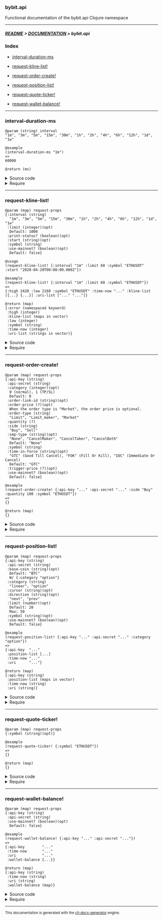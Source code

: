 
### bybit.api

Functional documentation of the bybit.api Clojure namespace

---

##### [README](../../../README.md) > [DOCUMENTATION](../../COVER.md) > bybit.api

### Index

- [interval-duration-ms](#interval-duration-ms)

- [request-kline-list!](#request-kline-list)

- [request-order-create!](#request-order-create)

- [request-position-list!](#request-position-list)

- [request-quote-ticker!](#request-quote-ticker)

- [request-wallet-balance!](#request-wallet-balance)

---

### interval-duration-ms

```
@param (string) interval
"1m", "3m", "5m", "15m", "30m", "1h", "2h", "4h", "6h", "12h", "1d", "1w"
```

```
@example
(interval-duration-ms "1m")
=>
60000
```

```
@return (ms)
```

<details>
<summary>Source code</summary>

```
(defn interval-duration-ms
  [interval]
  (case interval "1m" 60000 "3m" 180000 "5m" 300000 "15m" 900000 "30m" 1800000 "1h" 3600000 "2h" 7200000 "4h" 14400000
                 "6h" 21600000 "12h" 43200000 "1d" 86400000 "1w" 6048200000 0))
```

</details>

<details>
<summary>Require</summary>

```
(ns my-namespace (:require [bybit.api :refer [interval-duration-ms]]))

(bybit.api/interval-duration-ms ...)
(interval-duration-ms           ...)
```

</details>

---

### request-kline-list!

```
@param (map) request-props
{:interval (string)
  "1m", "3m", "5m", "15m", "30m", "1h", "2h", "4h", "6h", "12h", "1d", "1w"
 :limit (integer)(opt)
  Default: 1000
 :print-status? (boolean)(opt)
 :start (string)(opt)
 :symbol (string)
 :use-mainnet? (boolean)(opt)
  Default: false}
```

```
@usage
(request-kline-list! {:interval "1m" :limit 60 :symbol "ETHUSDT" :start "2020-04-20T00:00:00.000Z"})
```

```
@example
(request-kline-list! {:interval "1m" :limit 60 :symbol "ETHUSDT"})
=>
{:high 2420 :low 2160 :symbol "ETHUSDT" :time-now "..." :kline-list [{...} {...}] :uri-list ["..." "..."]}
```

```
@return (map)
{:error (namespaced keyword)
 :high (integer)
 :kline-list (maps in vector)
 :low (integer)
 :symbol (string)
 :time-now (integer)
 :uri-list (strings in vector)}
```

<details>
<summary>Source code</summary>

```
(defn request-kline-list!
  [{:keys [print-status? symbol] :as request-props}]
  (let [{:keys [generated-at uri-list]} (kline.list.uri/kline-list-uri-list request-props)]
       (letfn [(print-f [dex] (if (zero? dex)
                                  (println        "Fetching kline batch:" (inc dex) "of" (count uri-list) "[max 1000 klines / batch]")
                                  (println "\033[1AFetching kline batch:" (inc dex) "of" (count uri-list) "[max 1000 klines / batch]")))

               (f [result dex uri] (if print-status? (print-f dex))
                                   (let [response-body (-> uri clj-http.client/get core.response.utils/GET-response->body)
                                         kline-list    (-> response-body :result :list)]
                                        (if-not (core.response.errors/response-body->error? response-body)
                                                (assoc result :kline-list (vector/concat-items (:kline-list result) kline-list))
                                                (-> response-body))))]
              (-> (reduce-kv f {:symbol symbol :uri-list uri-list :time-now (time.api/epoch-ms->timestamp-string generated-at)} uri-list)
                  (kline.list.receive/receive-kline-list)))))
```

</details>

<details>
<summary>Require</summary>

```
(ns my-namespace (:require [bybit.api :refer [request-kline-list!]]))

(bybit.api/request-kline-list! ...)
(request-kline-list!           ...)
```

</details>

---

### request-order-create!

```
@param (map) request-props
{:api-key (string)
 :api-secret (string)
 :category (integer)(opt)
  0 (normal), 1 (TP/SL)
  Default: 0
 :order-link-id (string)(opt)
 :order-price (?)(opt)
  When the order type is "Market", the order price is optional.
 :order-type (string)
  "Limit", "Limit_maker", "Market"
 :quantity (?)
 :side (string)
  "Buy", "Sell"
 :smp-type (string)(opt)
  "None", "CancelMaker", "CancelTaker", "CancelBoth"
  Default: "None"
 :symbol (string)
 :time-in-force (string)(opt)
  "GTC" (Good Till Cancel), "FOK" (Fill Or Kill), "IOC" (Immediate Or Cancel)
  Default: "GTC"
 :trigger-price (?)(opt)
 :use-mainnet? (boolean)(opt)
  Default: false}
```

```
@example
(request-order-create! {:api-key "..." :api-secret "..." :side "Buy" :quantity 100 :symbol "ETHUSDT"})
=>
{}
```

```
@return (map)
{}
```

<details>
<summary>Source code</summary>

```
(defn request-order-create!
  [{:keys [use-mainnet?] :as request-props}]
  (let [uri           (order.create.uri/order-create-uri               request-props)
        headers       (order.create.headers/order-create-headers       request-props)
        body          (order.create.body/order-create-raw-request-body request-props)
        response      (clj-http.client/post uri {:body body :headers headers})
        response-body (core.response.utils/POST-response->body response)]
       (if (core.response.errors/response-body->error? response-body)
           (-> response-body)
           (-> response-body))))
```

</details>

<details>
<summary>Require</summary>

```
(ns my-namespace (:require [bybit.api :refer [request-order-create!]]))

(bybit.api/request-order-create! ...)
(request-order-create!           ...)
```

</details>

---

### request-position-list!

```
@param (map) request-props
{:api-key (string)
 :api-secret (string)
 :base-coin (string)(opt)
  Default: "BTC"
  W/ {:category "option"}
 :category (string)
  "linear", "option"
 :cursor (string)(opt)
 :direction (string)(opt)
  "next", "prev"
 :limit (number)(opt)
  Default: 20
  Max: 50
 :symbol (string)(opt)
 :use-mainnet? (boolean)(opt)
  Default: false}
```

```
@example
(request-position-list! {:api-key "..." :api-secret "..." :category "option"})
=>
{:api-key  "..."
 :position-list [...]
 :time-now "..."
 :uri      "..."}
```

```
@return (map)
{:api-key (string)
 :position-list (maps in vector)
 :time-now (string)
 :uri (string)}
```

<details>
<summary>Source code</summary>

```
(defn request-position-list!
  [{:keys [api-key] :as request-props}]
  (let [uri           (position.list.uri/position-list-uri         request-props)
        headers       (position.list.headers/position-list-headers request-props)
        response      (clj-http.client/get uri {:headers headers})
        response-body (core.response.utils/GET-response->body response)]
       (if (core.response.errors/response-body->error? response-body)
           (-> response-body)
           (-> {:api-key       api-key
                :uri           uri
                :position-list (-> response-body :result :list)
                :time-now      (time/epoch-s)}
               (position.list.receive/receive-position-list)))))
```

</details>

<details>
<summary>Require</summary>

```
(ns my-namespace (:require [bybit.api :refer [request-position-list!]]))

(bybit.api/request-position-list! ...)
(request-position-list!           ...)
```

</details>

---

### request-quote-ticker!

```
@param (map) request-props
{:symbol (string)(opt)}
```

```
@example
(request-quote-ticker! {:symbol "ETHUSDT"})
=>
{}
```

```
@return (map)
{}
```

<details>
<summary>Source code</summary>

```
(defn request-quote-ticker!
  [request-props]
  (let [uri           (-> request-props quote.ticker.uri/quote-ticker-uri)
        response-body (-> uri clj-http.client/get core.response.utils/GET-response->body)]
       (if (-> response-body core.response.errors/response-body->error?)
           (-> response-body)
           (-> response-body quote.ticker.receive/receive-quote-ticker))))
```

</details>

<details>
<summary>Require</summary>

```
(ns my-namespace (:require [bybit.api :refer [request-quote-ticker!]]))

(bybit.api/request-quote-ticker! ...)
(request-quote-ticker!           ...)
```

</details>

---

### request-wallet-balance!

```
@param (map) request-props
{:api-key (string)
 :api-secret (string)
 :use-mainnet? (boolean)(opt)
  Default: false}
```

```
@example
(request-wallet-balance! {:api-key "..." :api-secret "..."})
=>
{:api-key        "..."
 :time-now       "..."
 :uri            "..."
 :wallet-balance {...}}
```

```
@return (map)
{:api-key (string)
 :time-now (string)
 :uri (string)
 :wallet-balance (map)}
```

<details>
<summary>Source code</summary>

```
(defn request-wallet-balance!
  [{:keys [api-key] :as request-props}]
  (let [uri           (wallet.balance.uri/wallet-balance-uri         request-props)
        headers       (wallet.balance.headers/wallet-balance-headers request-props)
        response      (clj-http.client/get uri {:headers headers})
        response-body (core.response.utils/GET-response->body response)]
       (if (-> response-body core.response.errors/response-body->error?)
           (-> response-body)
           (-> {:api-key        api-key
                :uri            uri
                :time-now       (time/epoch-s)
                :wallet-balance (-> response-body :result)}
               (wallet.balance.receive/receive-wallet-balance)))))
```

</details>

<details>
<summary>Require</summary>

```
(ns my-namespace (:require [bybit.api :refer [request-wallet-balance!]]))

(bybit.api/request-wallet-balance! ...)
(request-wallet-balance!           ...)
```

</details>

---

<sub>This documentation is generated with the [clj-docs-generator](https://github.com/bithandshake/clj-docs-generator) engine.</sub>


